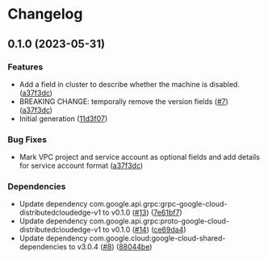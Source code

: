 # Changelog

## 0.1.0 (2023-05-31)


### Features

* Add a field in cluster to describe whether the machine is disabled. ([a37f3dc](https://github.com/googleapis/java-distributedcloudedge/commit/a37f3dc68c6f101838ad062f40c767fc53332f85))
* BREAKING CHANGE: temporally remove the version fields ([#7](https://github.com/googleapis/java-distributedcloudedge/issues/7)) ([a37f3dc](https://github.com/googleapis/java-distributedcloudedge/commit/a37f3dc68c6f101838ad062f40c767fc53332f85))
* Initial generation ([11d3f07](https://github.com/googleapis/java-distributedcloudedge/commit/11d3f07192fb97401c5a6b0d383539ec32b63801))


### Bug Fixes

* Mark VPC project and service account as optional fields and add details for service account format ([a37f3dc](https://github.com/googleapis/java-distributedcloudedge/commit/a37f3dc68c6f101838ad062f40c767fc53332f85))


### Dependencies

* Update dependency com.google.api.grpc:grpc-google-cloud-distributedcloudedge-v1 to v0.1.0 ([#13](https://github.com/googleapis/java-distributedcloudedge/issues/13)) ([7e61bf7](https://github.com/googleapis/java-distributedcloudedge/commit/7e61bf70308294bf4abcc0f511ce4276a33b20ca))
* Update dependency com.google.api.grpc:proto-google-cloud-distributedcloudedge-v1 to v0.1.0 ([#14](https://github.com/googleapis/java-distributedcloudedge/issues/14)) ([ce69da4](https://github.com/googleapis/java-distributedcloudedge/commit/ce69da4f874d772a1c0d71236abb0cc05de237ab))
* Update dependency com.google.cloud:google-cloud-shared-dependencies to v3.0.4 ([#8](https://github.com/googleapis/java-distributedcloudedge/issues/8)) ([88044be](https://github.com/googleapis/java-distributedcloudedge/commit/88044be194989b3b20ef660d0d6bb50e156f9115))
